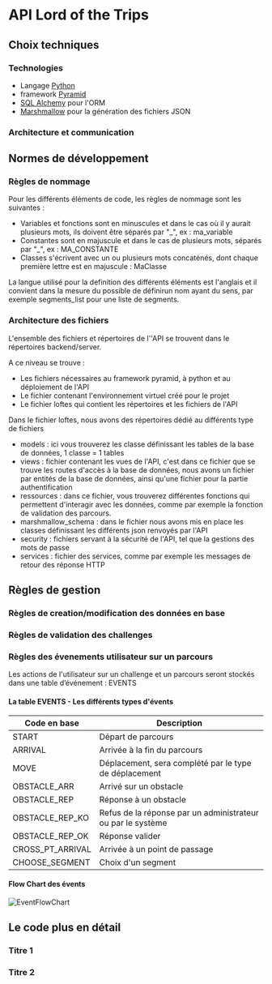 # API Lord of the Trips

## Choix techniques

### Technologies

- Langage [Python](https://www.python.org/)
- framework [Pyramid](https://trypyramid.com/) 
- [SQL Alchemy](https://www.sqlalchemy.org/) pour l'ORM
- [Marshmallow](https://marshmallow.readthedocs.io/en/stable/) pour la génération des fichiers JSON

### Architecture et communication

## Normes de développement

### Règles de nommage

Pour les différents éléments de code, les règles de nommage sont les suivantes :

* Variables et fonctions sont en minuscules et dans le cas où il y aurait plusieurs mots, ils doivent être séparés par "\_", ex : ma_variable
* Constantes sont en majuscule et dans le cas de plusieurs mots, séparés par "\_", ex : MA_CONSTANTE
* Classes s'écrivent avec un ou plusieurs mots concaténés, dont chaque première lettre est en majuscule : MaClasse

La langue utilisé pour la definition des différents éléments est l'anglais et il convient dans la mesure du possible de définirun nom ayant du sens, par exemple segments_list pour une liste de segments.

### Architecture des fichiers

L'ensemble des fichiers et répertoires de l''API se trouvent dans le répertoires backend/server.

A ce niveau se trouve :

* Les fichiers nécessaires au framework pyramid, à python et au déploiement de l'API
* Le fichier contenant l'environnement virtuel créé pour le projet
* Le fichier loftes qui contient les répertoires et les fichiers de l'API

Dans le fichier loftes, nous avons des répertoires dédié au différents type de fichiers

* models : ici vous trouverez les classe définissant les tables de la base de données, 1 classe = 1 tables
* views : fichier contenant les vues de l'API, c'est dans ce fichier que se trouve les routes d'accès à la base de données, nous avons un fichier par entités de la base de données, ainsi qu'une fichier pour la partie authentification
* ressources : dans ce fichier, vous trouverez différentes fonctions qui permettent d'interagir avec les données, comme par exemple la fonction de validation des parcours.
* marshmallow_schema : dans le fichier nous avons mis en place les classes définissant les différents json renvoyés par l'API
* security : fichiers servant à la sécurité de l'API, tel que la gestions des mots de passe
* services : fichier des services, comme par exemple les messages de retour des réponse HTTP 

## Règles de gestion

### Règles de creation/modification des données en base

### Règles de validation des challenges

### Règles des évenements utilisateur sur un parcours

Les actions de l'utilisateur sur un challenge et un parcours seront stockés dans une table d’événement : EVENTS

#### La table EVENTS - Les différents types d'évents

| Code en base| Description|
| ------ | ------ |
| START| Départ de parcours|
| ARRIVAL| Arrivée à la fin du parcours|
| MOVE| Déplacement, sera complété par le type de déplacement |
| OBSTACLE_ARR | Arrivé sur un obstacle|
| OBSTACLE_REP | Réponse à un obstacle |
| OBSTACLE_REP_KO | Refus de la réponse par un administrateur ou par le système|
| OBSTACLE_REP_OK| Réponse valider |
| CROSS_PT_ARRIVAL | Arrivée à un point de passage|
| CHOOSE_SEGMENT| Choix d'un segment |


#### Flow Chart des évents

![EventFlowChart](uploads/227f5aebb98b9fed2ba708d143b95eb5/EventFlowChart.jpg)


## Le code plus en détail

### Titre 1

### Titre 2


